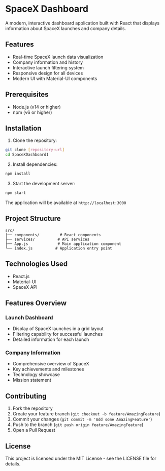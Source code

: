 # SpaceX Dashboard

A modern, interactive dashboard application built with React that displays information about SpaceX launches and company details.

## Features

- Real-time SpaceX launch data visualization
- Company information and history
- Interactive launch filtering system
- Responsive design for all devices
- Modern UI with Material-UI components

## Prerequisites

- Node.js (v14 or higher)
- npm (v6 or higher)

## Installation

1. Clone the repository:
```bash
git clone [repository-url]
cd SpaceXDashboard1
```

2. Install dependencies:
```bash
npm install
```

3. Start the development server:
```bash
npm start
```

The application will be available at `http://localhost:3000`

## Project Structure

```
src/
├── components/         # React components
├── services/          # API services
├── App.js             # Main application component
└── index.js          # Application entry point
```

## Technologies Used

- React.js
- Material-UI
- SpaceX API

## Features Overview

### Launch Dashboard
- Display of SpaceX launches in a grid layout
- Filtering capability for successful launches
- Detailed information for each launch

### Company Information
- Comprehensive overview of SpaceX
- Key achievements and milestones
- Technology showcase
- Mission statement

## Contributing

1. Fork the repository
2. Create your feature branch (`git checkout -b feature/AmazingFeature`)
3. Commit your changes (`git commit -m 'Add some AmazingFeature'`)
4. Push to the branch (`git push origin feature/AmazingFeature`)
5. Open a Pull Request

## License

This project is licensed under the MIT License - see the LICENSE file for details.